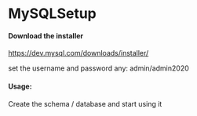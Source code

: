 # MySQLSetup

#### Download the installer
https://dev.mysql.com/downloads/installer/

set the username and password any:
admin/admin2020

#### Usage:
Create the schema / database and start using it